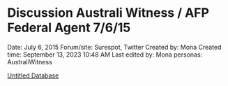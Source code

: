 # Discussion Australi Witness / AFP Federal Agent 7/6/15

Date: July 6, 2015
Forum/site: Surespot, Twitter
Created by: Mona
Created time: September 13, 2023 10:48 AM
Last edited by: Mona
personas: AustraliWitness

[Untitled Database](Discussion%20Australi%20Witness%20AFP%20Federal%20Agent%207%206%20%205ed70f7cba3449b781a3cb75133d381c/Untitled%20Database%20c83c9cf2aee44ef4af2e6ce4ebce79aa.csv)